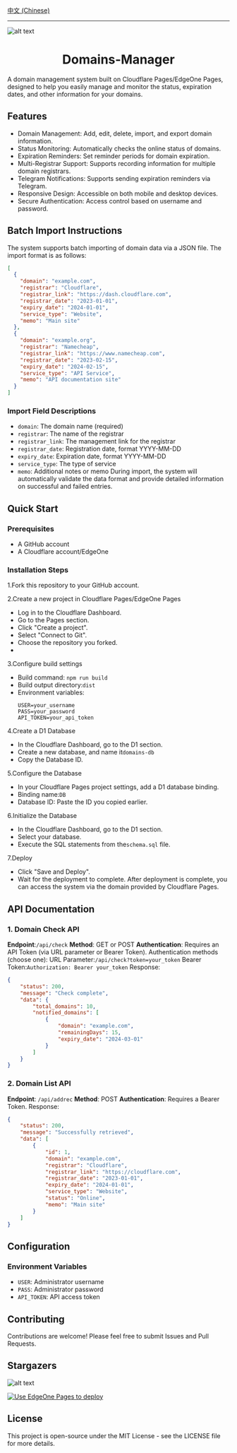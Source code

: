 [中文 (Chinese)](./README.md)

---
![alt text](https://github.com/user-attachments/assets/d7509dd3-5254-4af0-ad68-f8cbfdd0bcd9)
<div align="center">
  
# Domains-Manager

</div>


A domain management system built on Cloudflare Pages/EdgeOne Pages, designed to help you easily manage and monitor the status, expiration dates, and other information for your domains.
## Features
- Domain Management: Add, edit, delete, import, and export domain information.
- Status Monitoring: Automatically checks the online status of domains.
- Expiration Reminders: Set reminder periods for domain expiration.
- Multi-Registrar Support: Supports recording information for multiple domain registrars.
- Telegram Notifications: Supports sending expiration reminders via Telegram.
- Responsive Design: Accessible on both mobile and desktop devices.
- Secure Authentication: Access control based on username and password.
## Batch Import Instructions
The system supports batch importing of domain data via a JSON file. The import format is as follows:
```json
[
  {
    "domain": "example.com",
    "registrar": "Cloudflare",
    "registrar_link": "https://dash.cloudflare.com",
    "registrar_date": "2023-01-01",
    "expiry_date": "2024-01-01",
    "service_type": "Website",
    "memo": "Main site"
  },
  {
    "domain": "example.org",
    "registrar": "Namecheap",
    "registrar_link": "https://www.namecheap.com",
    "registrar_date": "2023-02-15",
    "expiry_date": "2024-02-15",
    "service_type": "API Service",
    "memo": "API documentation site"
  }
]
```
### Import Field Descriptions

- `domain`: The domain name (required)
- `registrar`: The name of the registrar
- `registrar_link`: The management link for the registrar
- `registrar_date`: Registration date, format YYYY-MM-DD
- `expiry_date`: Expiration date, format YYYY-MM-DD
- `service_type`: The type of service
- `memo`: Additional notes or memo
During import, the system will automatically validate the data format and provide detailed information on successful and failed entries.
## Quick Start
### Prerequisites
- A GitHub account
- A Cloudflare account/EdgeOne
### Installation Steps

1.Fork this repository to your GitHub account.

2.Create a new project in Cloudflare Pages/EdgeOne Pages
- Log in to the Cloudflare Dashboard.
- Go to the Pages section.
- Click "Create a project".
- Select "Connect to Git".
- Choose the repository you forked.
- 
3.Configure build settings
- Build command: `npm run build`
- Build output directory:`dist`
- Environment variables:
     ```
     USER=your_username
     PASS=your_password
     API_TOKEN=your_api_token
     ```

4.Create a D1 Database
- In the Cloudflare Dashboard, go to the D1 section.
- Create a new database, and name it`domains-db`
- Copy the Database ID.

5.Configure the Database
- In your Cloudflare Pages project settings, add a D1 database binding.
- Binding name:`DB`
- Database ID: Paste the ID you copied earlier.

6.Initialize the Database
- In the Cloudflare Dashboard, go to the D1 section.
- Select your database.
- Execute the SQL statements from the`schema.sql` file.

7.Deploy
- Click "Save and Deploy".
- Wait for the deployment to complete.
After deployment is complete, you can access the system via the domain provided by Cloudflare Pages.
## API Documentation
### 1. Domain Check API
**Endpoint**:`/api/check`
**Method**: GET or POST
**Authentication**: Requires an API Token (via URL parameter or Bearer Token).
Authentication methods (choose one):
URL Parameter:`/api/check?token=your_token`
Bearer Token:`Authorization: Bearer your_token`
Response:
```json
{
    "status": 200,
    "message": "Check complete",
    "data": {
        "total_domains": 10,
        "notified_domains": [
            {
                "domain": "example.com",
                "remainingDays": 15,
                "expiry_date": "2024-03-01"
            }
        ]
    }
}
```
### 2. Domain List API
**Endpoint**: `/api/addrec`
**Method**: POST
**Authentication**: Requires a Bearer Token.
Response:
```json
{
    "status": 200,
    "message": "Successfully retrieved",
    "data": [
        {
            "id": 1,
            "domain": "example.com",
            "registrar": "Cloudflare",
            "registrar_link": "https://cloudflare.com",
            "registrar_date": "2023-01-01",
            "expiry_date": "2024-01-01",
            "service_type": "Website",
            "status": "Online",
            "memo": "Main site"
        }
    ]
}
```
## Configuration
### Environment Variables
- `USER`: Administrator username
- `PASS`: Administrator password
- `API_TOKEN`: API access token
## Contributing
Contributions are welcome! Please feel free to submit Issues and Pull Requests.
## Stargazers
![alt text](https://starchart.cc/wff0325/Domain-Manager.svg?variant=adaptive)

[![Use EdgeOne Pages to deploy](https://cdnstatic.tencentcs.com/edgeone/pages/deploy.svg)](https://edgeone.ai/pages/new?repository-url=https://console.tencentcloud.com/edgeone/pages/project/pages-3tg9qzxkm2i4/index?name=domain-manager)

## License
This project is open-source under the MIT License - see the LICENSE file for more details.
